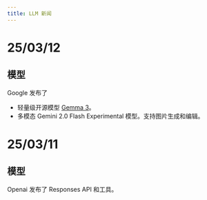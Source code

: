```yaml
---
title: LLM 新闻
---
```




# 25/03/12
## 模型
Google 发布了
* 轻量级开源模型 [Gemma 3](./llm-vendor-google.md#Gemma-3)。
* 多模态 Gemini 2.0 Flash Experimental 模型。支持图片生成和编辑。

# 25/03/11
## 模型
Openai 发布了 Responses API⁠ 和工具。
